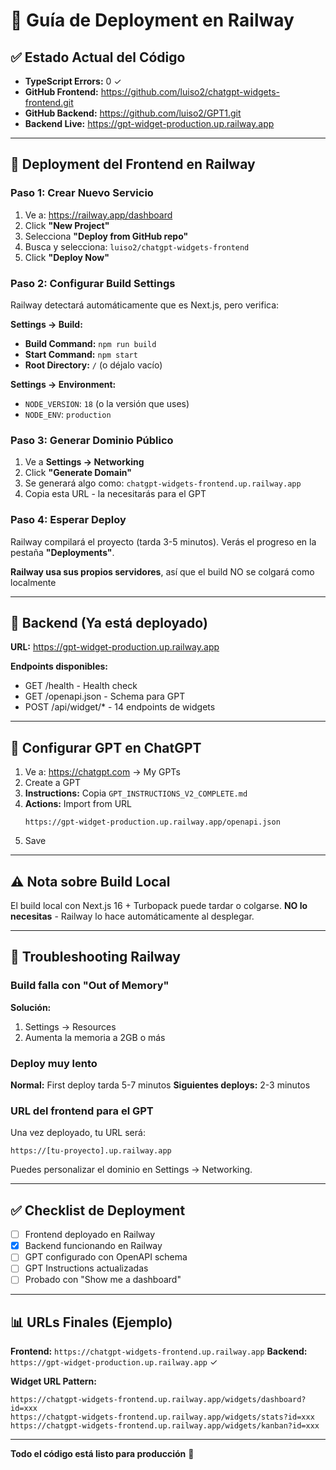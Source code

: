 # 🚀 Guía de Deployment en Railway

## ✅ Estado Actual del Código

- **TypeScript Errors:** 0 ✓
- **GitHub Frontend:** https://github.com/luiso2/chatgpt-widgets-frontend.git
- **GitHub Backend:** https://github.com/luiso2/GPT1.git
- **Backend Live:** https://gpt-widget-production.up.railway.app

---

## 🚂 Deployment del Frontend en Railway

### Paso 1: Crear Nuevo Servicio

1. Ve a: https://railway.app/dashboard
2. Click **"New Project"**
3. Selecciona **"Deploy from GitHub repo"**
4. Busca y selecciona: `luiso2/chatgpt-widgets-frontend`
5. Click **"Deploy Now"**

### Paso 2: Configurar Build Settings

Railway detectará automáticamente que es Next.js, pero verifica:

**Settings → Build:**
- **Build Command:** `npm run build`
- **Start Command:** `npm start`
- **Root Directory:** `/` (o déjalo vacío)

**Settings → Environment:**
- `NODE_VERSION`: `18` (o la versión que uses)
- `NODE_ENV`: `production`

### Paso 3: Generar Dominio Público

1. Ve a **Settings → Networking**
2. Click **"Generate Domain"**
3. Se generará algo como: `chatgpt-widgets-frontend.up.railway.app`
4. Copia esta URL - la necesitarás para el GPT

### Paso 4: Esperar Deploy

Railway compilará el proyecto (tarda 3-5 minutos).
Verás el progreso en la pestaña **"Deployments"**.

**Railway usa sus propios servidores**, así que el build NO se colgará como localmente

---

## 🔌 Backend (Ya está deployado)

**URL:** https://gpt-widget-production.up.railway.app

**Endpoints disponibles:**
- GET /health - Health check
- GET /openapi.json - Schema para GPT
- POST /api/widget/* - 14 endpoints de widgets

---

## 📝 Configurar GPT en ChatGPT

1. Ve a: https://chatgpt.com → My GPTs
2. Create a GPT
3. **Instructions:** Copia `GPT_INSTRUCTIONS_V2_COMPLETE.md`
4. **Actions:** Import from URL
   ```
   https://gpt-widget-production.up.railway.app/openapi.json
   ```
5. Save

---

## ⚠️ Nota sobre Build Local

El build local con Next.js 16 + Turbopack puede tardar o colgarse.
**NO lo necesitas** - Railway lo hace automáticamente al desplegar.

---

## 🔧 Troubleshooting Railway

### Build falla con "Out of Memory"
**Solución:**
1. Settings → Resources
2. Aumenta la memoria a 2GB o más

### Deploy muy lento
**Normal:** First deploy tarda 5-7 minutos
**Siguientes deploys:** 2-3 minutos

### URL del frontend para el GPT
Una vez deployado, tu URL será:
```
https://[tu-proyecto].up.railway.app
```

Puedes personalizar el dominio en Settings → Networking.

---

## ✅ Checklist de Deployment

- [ ] Frontend deployado en Railway
- [x] Backend funcionando en Railway
- [ ] GPT configurado con OpenAPI schema
- [ ] GPT Instructions actualizadas
- [ ] Probado con "Show me a dashboard"

---

## 📊 URLs Finales (Ejemplo)

**Frontend:** `https://chatgpt-widgets-frontend.up.railway.app`
**Backend:** `https://gpt-widget-production.up.railway.app` ✓

**Widget URL Pattern:**
```
https://chatgpt-widgets-frontend.up.railway.app/widgets/dashboard?id=xxx
https://chatgpt-widgets-frontend.up.railway.app/widgets/stats?id=xxx
https://chatgpt-widgets-frontend.up.railway.app/widgets/kanban?id=xxx
```

---

**Todo el código está listo para producción** 🎉
